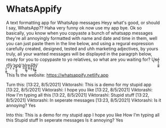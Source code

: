 # WhatsAppify
A text formatting app for WhatsApp messages
Heyy what's good, or should I say, WhatsApp?? Haha very funny ok now use my app bye. Ok so basically, you know when you copyaste a bunch of whatsapp messages they're all annoyingly formatted with name and date and time in them, well you can just paste them in the line below, and using a regural expression carefully created, designed, tested and uhh marketing adjectives, by yours truly, all your wanted messages will be displayed in the paragrph below, ready for you to copypaste to yo relatives, so what are you waiting for? U͓̕sé͓͉͔̫̲̫̳ ̦̯̙̜̱̻̪m̲̱͠y̙̤ ̖̫̬̕a͜p̢̫͇͚̝̰̦̤p͈̀ ͝a̰̺l̘͙͎ͅr̘̟̯͖̻ͅe̮͇̟a̜͇̭͠ͅd̯̺̯̻͜y̹̝͚̜̫̫͞


This is the website: 
https://whatsappify.netlify.app

Turn this:
[13:22, 8/5/2021] Viktorashi: This is a demo for my stupid app
[13:22, 8/5/2021] Viktorashi: I hope you like
[13:22, 8/5/2021] Viktorashi: How I'm typing all this
[13:22, 8/5/2021] Viktorashi: Stupid stuff
[13:22, 8/5/2021] Viktorashi: In seperate messages
[13:23, 8/5/2021] Viktorashi: Is it annoying? Yes

Into this:
This is a demo for my stupid app
I hope you like
How I'm typing all this
Stupid stuff
In seperate messages
Is it annoying? Yes
